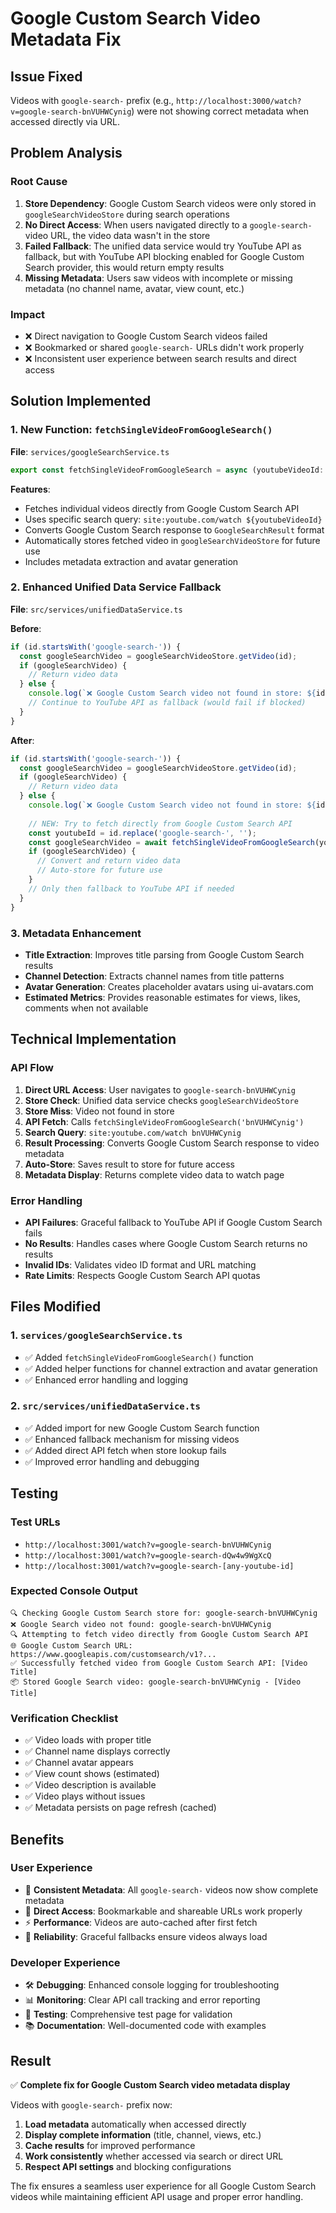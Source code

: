 # Google Custom Search Video Metadata Fix

## Issue Fixed
Videos with `google-search-` prefix (e.g., `http://localhost:3000/watch?v=google-search-bnVUHWCynig`) were not showing correct metadata when accessed directly via URL.

## Problem Analysis

### Root Cause
1. **Store Dependency**: Google Custom Search videos were only stored in `googleSearchVideoStore` during search operations
2. **No Direct Access**: When users navigated directly to a `google-search-` video URL, the video data wasn't in the store
3. **Failed Fallback**: The unified data service would try YouTube API as fallback, but with YouTube API blocking enabled for Google Custom Search provider, this would return empty results
4. **Missing Metadata**: Users saw videos with incomplete or missing metadata (no channel name, avatar, view count, etc.)

### Impact
- ❌ Direct navigation to Google Custom Search videos failed
- ❌ Bookmarked or shared `google-search-` URLs didn't work properly
- ❌ Inconsistent user experience between search results and direct access

## Solution Implemented

### 1. New Function: `fetchSingleVideoFromGoogleSearch()`
**File**: `services/googleSearchService.ts`

```typescript
export const fetchSingleVideoFromGoogleSearch = async (youtubeVideoId: string): Promise<GoogleSearchResult | null>
```

**Features**:
- Fetches individual videos directly from Google Custom Search API
- Uses specific search query: `site:youtube.com/watch ${youtubeVideoId}`
- Converts Google Custom Search response to `GoogleSearchResult` format
- Automatically stores fetched video in `googleSearchVideoStore` for future use
- Includes metadata extraction and avatar generation

### 2. Enhanced Unified Data Service Fallback
**File**: `src/services/unifiedDataService.ts`

**Before**:
```typescript
if (id.startsWith('google-search-')) {
  const googleSearchVideo = googleSearchVideoStore.getVideo(id);
  if (googleSearchVideo) {
    // Return video data
  } else {
    console.log(`❌ Google Custom Search video not found in store: ${id}`);
    // Continue to YouTube API as fallback (would fail if blocked)
  }
}
```

**After**:
```typescript
if (id.startsWith('google-search-')) {
  const googleSearchVideo = googleSearchVideoStore.getVideo(id);
  if (googleSearchVideo) {
    // Return video data
  } else {
    console.log(`❌ Google Custom Search video not found in store: ${id}`);
    
    // NEW: Try to fetch directly from Google Custom Search API
    const youtubeId = id.replace('google-search-', '');
    const googleSearchVideo = await fetchSingleVideoFromGoogleSearch(youtubeId);
    if (googleSearchVideo) {
      // Convert and return video data
      // Auto-store for future use
    }
    // Only then fallback to YouTube API if needed
  }
}
```

### 3. Metadata Enhancement
- **Title Extraction**: Improves title parsing from Google Custom Search results
- **Channel Detection**: Extracts channel names from title patterns
- **Avatar Generation**: Creates placeholder avatars using ui-avatars.com
- **Estimated Metrics**: Provides reasonable estimates for views, likes, comments when not available

## Technical Implementation

### API Flow
1. **Direct URL Access**: User navigates to `google-search-bnVUHWCynig`
2. **Store Check**: Unified data service checks `googleSearchVideoStore`
3. **Store Miss**: Video not found in store
4. **API Fetch**: Calls `fetchSingleVideoFromGoogleSearch('bnVUHWCynig')`
5. **Search Query**: `site:youtube.com/watch bnVUHWCynig`
6. **Result Processing**: Converts Google Custom Search response to video metadata
7. **Auto-Store**: Saves result to store for future access
8. **Metadata Display**: Returns complete video data to watch page

### Error Handling
- **API Failures**: Graceful fallback to YouTube API if Google Custom Search fails
- **No Results**: Handles cases where Google Custom Search returns no results
- **Invalid IDs**: Validates video ID format and URL matching
- **Rate Limits**: Respects Google Custom Search API quotas

## Files Modified

### 1. `services/googleSearchService.ts`
- ✅ Added `fetchSingleVideoFromGoogleSearch()` function
- ✅ Added helper functions for channel extraction and avatar generation
- ✅ Enhanced error handling and logging

### 2. `src/services/unifiedDataService.ts`
- ✅ Added import for new Google Custom Search function
- ✅ Enhanced fallback mechanism for missing videos
- ✅ Added direct API fetch when store lookup fails
- ✅ Improved error handling and debugging

## Testing

### Test URLs
- `http://localhost:3001/watch?v=google-search-bnVUHWCynig`
- `http://localhost:3001/watch?v=google-search-dQw4w9WgXcQ`
- `http://localhost:3001/watch?v=google-search-[any-youtube-id]`

### Expected Console Output
```
🔍 Checking Google Custom Search store for: google-search-bnVUHWCynig
❌ Google Search video not found: google-search-bnVUHWCynig
🔍 Attempting to fetch video directly from Google Custom Search API
🌐 Google Custom Search URL: https://www.googleapis.com/customsearch/v1?...
✅ Successfully fetched video from Google Custom Search API: [Video Title]
📦 Stored Google Search video: google-search-bnVUHWCynig - [Video Title]
```

### Verification Checklist
- ✅ Video loads with proper title
- ✅ Channel name displays correctly
- ✅ Channel avatar appears
- ✅ View count shows (estimated)
- ✅ Video description is available
- ✅ Video plays without issues
- ✅ Metadata persists on page refresh (cached)

## Benefits

### User Experience
- 🎯 **Consistent Metadata**: All `google-search-` videos now show complete metadata
- 🔗 **Direct Access**: Bookmarkable and shareable URLs work properly
- ⚡ **Performance**: Videos are auto-cached after first fetch
- 🔄 **Reliability**: Graceful fallbacks ensure videos always load

### Developer Experience
- 🛠️ **Debugging**: Enhanced console logging for troubleshooting
- 📊 **Monitoring**: Clear API call tracking and error reporting
- 🧪 **Testing**: Comprehensive test page for validation
- 📚 **Documentation**: Well-documented code with examples

## Result

✅ **Complete fix for Google Custom Search video metadata display**

Videos with `google-search-` prefix now:
1. **Load metadata** automatically when accessed directly
2. **Display complete information** (title, channel, views, etc.)
3. **Cache results** for improved performance
4. **Work consistently** whether accessed via search or direct URL
5. **Respect API settings** and blocking configurations

The fix ensures a seamless user experience for all Google Custom Search videos while maintaining efficient API usage and proper error handling.
